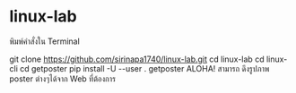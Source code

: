 # linux-lab
พิมพ์คำสั่งใน Terminal

git clone https://github.com/sirinapa1740/linux-lab.git
cd linux-lab
cd linux-cli
cd getposter
pip install -U --user .
getposter ALOHA!
สามารถ ดึงรูปภาพ poster ต่างๆได้จาก Web ที่ต้องการ
